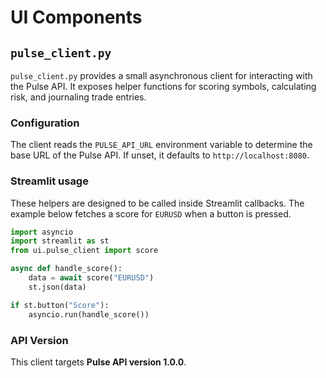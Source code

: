 # UI Components

## `pulse_client.py`

`pulse_client.py` provides a small asynchronous client for interacting with the Pulse API. It exposes helper functions for scoring symbols, calculating risk, and journaling trade entries.

### Configuration

The client reads the `PULSE_API_URL` environment variable to determine the base URL of the Pulse API. If unset, it defaults to `http://localhost:8080`.

### Streamlit usage

These helpers are designed to be called inside Streamlit callbacks. The example below fetches a score for `EURUSD` when a button is pressed.

```python
import asyncio
import streamlit as st
from ui.pulse_client import score

async def handle_score():
    data = await score("EURUSD")
    st.json(data)

if st.button("Score"):
    asyncio.run(handle_score())
```

### API Version

This client targets **Pulse API version 1.0.0**.
